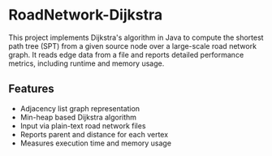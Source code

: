 # RoadNetwork-Dijkstra

This project implements Dijkstra's algorithm in Java to compute the shortest path tree (SPT) from a given source node over a large-scale road network graph. It reads edge data from a file and reports detailed performance metrics, including runtime and memory usage.

## Features
- Adjacency list graph representation
- Min-heap based Dijkstra algorithm
- Input via plain-text road network files
- Reports parent and distance for each vertex
- Measures execution time and memory usage
